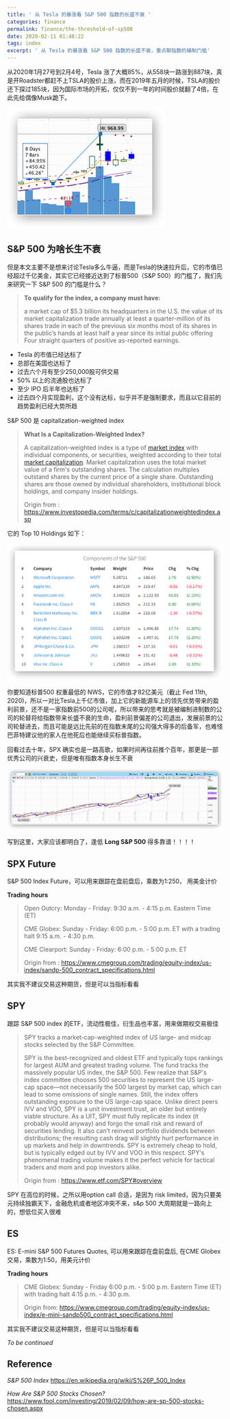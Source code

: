```yaml
---
title: ' 从 Tesla 的暴涨看 S&P 500 指数的长盛不衰 '
categories: finance
permalink: finance/the-threshold-of-sp500
date: 2020-02-11 01:48:22
tags: index
excerpt: ' 从 Tesla 的暴涨看 S&P 500 指数的长盛不衰，重点聊指数的编制门槛'
---
```


从2020年1月27号到2月4号，Tesla 涨了大概85%，从558块一路涨到887块，真是开Roadster都赶不上TSLA的股价上涨，而在2019年五月的时候，TSLA的股价还下探过185块，因为国际市场的开拓，仅仅不到一年的时间股价就翻了4倍，在此先给偶像Musk跪下。

![image-20200211015932474](the-threshold-of-sp500/image-20200211015932474.png)



## S&P 500 为啥长生不衰

但是本文主要不是想来讨论Tesla多么牛逼，而是Tesla的快速拉升后，它的市值已经超过千亿美金，其实它已经接近达到了标普500（S&P 500）的门槛了，我们先来研究一下 S&P 500 的门槛是什么？

> **To qualify for the index, a company must have:**
>
> a market cap of $5.3 billion
> its headquarters in the U.S.
> the value of its market capitalization trade annually
> at least a quarter-million of its shares trade in each of the previous six months
> most of its shares in the public’s hands
> at least half a year since its initial public offering
> Four straight quarters of positive as-reported earnings.


* Tesla 的市值已经达标了
* 总部在美国也达标了
* 过去六个月有至少250,000股可供交易
* 50% 以上的流通股也达标了
* 至少 IPO 后半年也达标了
* 过去四个月实现盈利，这个没有达标，似乎并不是强制要求，而且以它目前的趋势盈利已经大势所趋

S&P 500 是 capitalization-weighted index

>**What Is a Capitalization-Weighted Index?**
>
>A capitalization-weighted index is a type of [market index](https://www.investopedia.com/terms/m/marketindex.asp) with individual components, or securities, weighted according to their total [market capitalization](https://www.investopedia.com/terms/m/marketcapitalization.asp). Market capitalization uses the total market value of a firm's outstanding shares. The calculation multiples outstand shares by the current price of a single share. Outstanding shares are those owned by individual shareholders, institutional block holdings, and company insider holdings.
>
>Origin from : https://www.investopedia.com/terms/c/capitalizationweightedindex.asp

它的 Top 10 Holdings 如下：

![image-20200211034750308](the-threshold-of-sp500/image-20200211034750308.png)

你要知道标普500 权重最低的 NWS，它的市值才82亿美元（截止 Fed 11th, 2020)，所以一对比Tesla上千亿市值，加上它的新能源车上的领先优势带来的盈利前景，还不是一家指数前500的公司呢，所以带来的思考就是被编制进制数的公司的轮替将给指数带来长盛不衰的生命，盈利前景偏差的公司退出，发展前景的公司轮替进去，而且可能是远比先前的在指数末尾的公司强大得多的后备军，也难怪巴菲特建议他的家人在他死后也能继续买标普指数。

回看过去十年，SPX 确实也是一路高歌，如果时间再往前推个百年，那更是一部优秀公司的兴衰史，但是唯有指数本身长生不衰

![image-20200211033533340](the-threshold-of-sp500/image-20200211033533340.png)



写到这里，大家应该都明白了，逢低 **Long S&P 500** 得多靠谱！！！！



## SPX Future

S&P 500 Index Future，可以用来跟踪在盘前盘后，乘数为1:250， 用美金计价

**Trading hours**

>Open Outcry: Monday - Friday: 9:30 a.m. - 4:15 p.m. Eastern Time (ET)
>
>CME Globex: Sunday - Friday: 6:00 p.m. - 5:00 p.m. ET with a trading halt 9:15 a.m. - 4:30 p.m.
>
>CME Clearport: Sunday - Friday: 6:00 p.m. - 5:00 p.m. ET
>
>Origin from : https://www.cmegroup.com/trading/equity-index/us-index/sandp-500_contract_specifications.html

其实我不建议交易这种期货，但是可以当指标看看



## SPY

跟踪 S&P 500 index 的ETF，流动性极佳，衍生品也丰富，用来做期权交易极佳

> SPY tracks a market-cap-weighted index of US large- and midcap stocks selected by the S&P Committee.
>
> SPY is the best-recognized and oldest ETF and typically tops rankings for largest AUM and greatest trading volume. The fund tracks the massively popular US index, the S&P 500. Few realize that S&P's index committee chooses 500 securities to represent the US large-cap space—not necessarily the 500 largest by market cap, which can lead to some omissions of single names. Still, the index offers outstanding exposure to the US large-cap space. Unlike direct peers IVV and VOO, SPY is a unit investment trust, an older but entirely viable structure. As a UIT, SPY must fully replicate its index (it probably would anyway) and forgo the small risk and reward of securities lending. It also can’t reinvest portfolio dividends between distributions; the resulting cash drag will slightly hurt performance in up markets and help in downtrends. SPY is extremely cheap to hold, but is typically edged out by IVV and VOO in this respect. SPY's phenomenal trading volume makes it the perfect vehicle for tactical traders and mom and pop investors alike.
>
> Origin from : https://www.etf.com/SPY#overview

SPY 在高位的时候，之所以用option call 合适，是因为 risk limited，因为只要美元持续独霸天下，金融危机或者地区冲突不来，s&p 500 大周期就是一路向上的，想低位买入很难



## ES

ES: E-mini S&P 500 Futures Quotes, 可以用来跟踪在盘前盘后, 在CME Globex交易，乘数为1:50，用美元计价

**Trading hours**

> CME Globex: 
> Sunday - Friday 6:00 p.m. - 5:00 p.m. Eastern Time (ET) with trading halt 4:15 p.m. - 4:30 p.m.
>
> Origin from: https://www.cmegroup.com/trading/equity-index/us-index/e-mini-sandp500_contract_specifications.html

其实我不建议交易这种期货，但是可以当指标看看





_To be continued_



## Reference
_S&P 500 Index_
https://en.wikipedia.org/wiki/S%26P_500_Index

_How Are S&P 500 Stocks Chosen?_
https://www.fool.com/investing/2019/02/09/how-are-sp-500-stocks-chosen.aspx